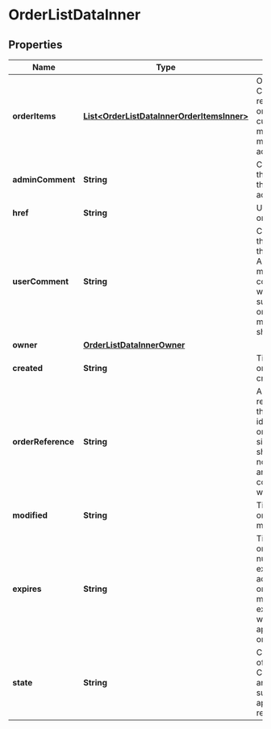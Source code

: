 

# OrderListDataInner


## Properties

| Name | Type | Description | Notes |
|------------ | ------------- | ------------- | -------------|
|**orderItems** | [**List&lt;OrderListDataInnerOrderItemsInner&gt;**](OrderListDataInnerOrderItemsInner.md) | Ordered items. Contains the renditions ordered by the customer, but may also be modified by an administrator. |  [optional] |
|**adminComment** | **String** | Comment on this order by the administrator. |  [optional] |
|**href** | **String** | URL of the order |  [optional] |
|**userComment** | **String** | Comment on this order by the customer. A customer may add a comment when submitting an order or modifying the shopping cart.  |  [optional] |
|**owner** | [**OrderListDataInnerOwner**](OrderListDataInnerOwner.md) |  |  [optional] |
|**created** | **String** | Time when order was created |  [optional] |
|**orderReference** | **String** | A human-readable string that uniquely identifies the order on the site. May be shown in notifications and used for communication with users.  |  [optional] |
|**modified** | **String** | Time when order was last modified |  [optional] |
|**expires** | **String** | Time when order expires, null if it never expires. An administrator or API client may set an expiry time when approving an order.  |  [optional] |
|**state** | **String** | Current state of the order. Changes when an order is submitted, approved or rejected. |  [optional] |



